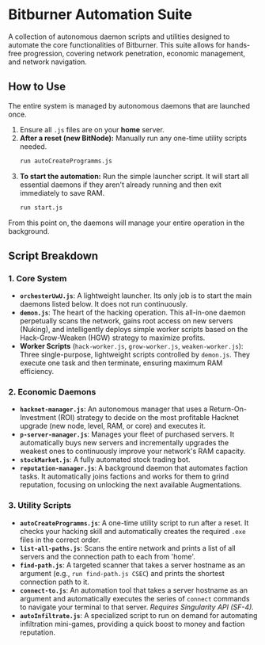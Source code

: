 # Bitburner Automation Suite

A collection of autonomous daemon scripts and utilities designed to automate the core functionalities of Bitburner. This suite allows for hands-free progression, covering network penetration, economic management, and network navigation.

## How to Use

The entire system is managed by autonomous daemons that are launched once.

1.  Ensure all `.js` files are on your **home** server.
2.  **After a reset (new BitNode):** Manually run any one-time utility scripts needed.
    ```sh
    run autoCreateProgramms.js
    ```
3.  **To start the automation:** Run the simple launcher script. It will start all essential daemons if they aren't already running and then exit immediately to save RAM.
    ```sh
    run start.js
    ```

From this point on, the daemons will manage your entire operation in the background.

## Script Breakdown

### 1. Core System
- **`orchesterUwU.js`**: A lightweight launcher. Its only job is to start the main daemons listed below. It does not run continuously.
- **`demon.js`**: The heart of the hacking operation. This all-in-one daemon perpetually scans the network, gains root access on new servers (Nuking), and intelligently deploys simple worker scripts based on the Hack-Grow-Weaken (HGW) strategy to maximize profits.
- **Worker Scripts** (`hack-worker.js`, `grow-worker.js`, `weaken-worker.js`): Three single-purpose, lightweight scripts controlled by `demon.js`. They execute one task and then terminate, ensuring maximum RAM efficiency.

### 2. Economic Daemons
- **`hacknet-manager.js`**: An autonomous manager that uses a Return-On-Investment (ROI) strategy to decide on the most profitable Hacknet upgrade (new node, level, RAM, or core) and executes it.
- **`p-server-manager.js`**: Manages your fleet of purchased servers. It automatically buys new servers and incrementally upgrades the weakest ones to continuously improve your network's RAM capacity.
- **`stockMarket.js`**: A fully automated stock trading bot.
- **`reputation-manager.js`**: A background daemon that automates faction tasks. It automatically joins factions and works for them to grind reputation, focusing on unlocking the next available Augmentations.

### 3. Utility Scripts
- **`autoCreateProgramms.js`**: A one-time utility script to run after a reset. It checks your hacking skill and automatically creates the required `.exe` files in the correct order.
- **`list-all-paths.js`**: Scans the entire network and prints a list of all servers and the connection path to each from 'home'.
- **`find-path.js`**: A targeted scanner that takes a server hostname as an argument (e.g., `run find-path.js CSEC`) and prints the shortest connection path to it.
- **`connect-to.js`**: An automation tool that takes a server hostname as an argument and automatically executes the series of `connect` commands to navigate your terminal to that server. *Requires Singularity API (SF-4).*
- **`autoInfiltrate.js`**: A specialized script to run on demand for automating infiltration mini-games, providing a quick boost to money and faction reputation.